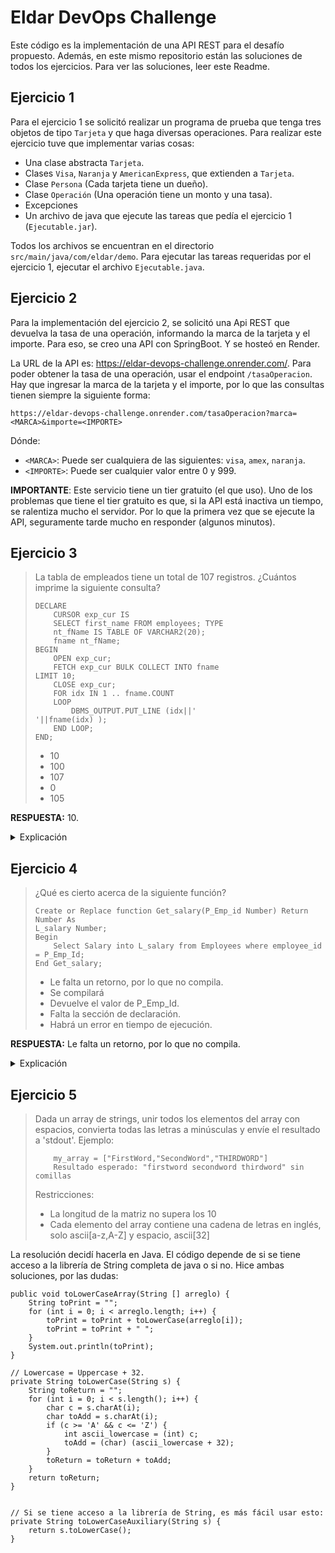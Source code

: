 # Eldar DevOps Challenge
Este código es la implementación de una API REST para el desafío propuesto. Además, en este mismo repositorio están las soluciones de todos los ejercicios. Para ver las soluciones, leer este Readme.


## Ejercicio 1
Para el ejercicio 1 se solicitó realizar un programa de prueba que tenga tres objetos de tipo `Tarjeta` y que haga diversas operaciones. Para realizar este ejercicio tuve que implementar varias cosas: 

- Una clase abstracta `Tarjeta`.
- Clases `Visa`, `Naranja` y `AmericanExpress`, que extienden a `Tarjeta`.
- Clase `Persona` (Cada tarjeta tiene un dueño).
- Clase `Operación` (Una operación tiene un monto y una tasa).
- Excepciones
- Un archivo de java que ejecute las tareas que pedía el ejercicio 1 (`Ejecutable.jar`).

Todos los archivos se encuentran en el directorio `src/main/java/com/eldar/demo`. Para ejecutar las tareas requeridas por el ejercicio 1, ejecutar el archivo `Ejecutable.java`. 

## Ejercicio 2
Para la implementación del ejercicio 2, se solicitó una Api REST que devuelva la tasa de una operación, informando la marca de la tarjeta y el importe. Para eso, se creo una API con SpringBoot. Y se hosteó en Render. 

La URL de la API es: https://eldar-devops-challenge.onrender.com/. Para poder obtener la tasa de una operación, usar el endpoint `/tasaOperacion`. Hay que ingresar la marca de la tarjeta y el importe, por lo que las consultas tienen siempre la siguiente forma:

```
https://eldar-devops-challenge.onrender.com/tasaOperacion?marca=<MARCA>&importe=<IMPORTE>
```

Dónde: 

- `<MARCA>`: Puede ser cualquiera de las siguientes: `visa`, `amex`, `naranja`.
- `<IMPORTE>`: Puede ser cualquier valor entre 0 y 999.

**IMPORTANTE**: Este servicio tiene un tier gratuito (el que uso). Uno de los problemas que tiene el tier gratuito es que, si la API está inactiva un tiempo, se ralentiza mucho el servidor. Por lo que la primera vez que se ejecute la API, seguramente tarde mucho en responder (algunos minutos).

## Ejercicio 3
> La tabla de empleados tiene un total de 107 registros. ¿Cuántos imprime la siguiente consulta?
> ```
> DECLARE
>     CURSOR exp_cur IS
>     SELECT first_name FROM employees; TYPE
>     nt_fName IS TABLE OF VARCHAR2(20);
>     fname nt_fName;
> BEGIN
>     OPEN exp_cur;
>     FETCH exp_cur BULK COLLECT INTO fname
> LIMIT 10;
>     CLOSE exp_cur;
>     FOR idx IN 1 .. fname.COUNT
>     LOOP
>         DBMS_OUTPUT.PUT_LINE (idx||'
> '||fname(idx) );
>     END LOOP;
> END;
> ```
> - 10
> - 100
> - 107
> - 0
> - 105

**RESPUESTA:** 10.

<Details>
<Summary>Explicación</Summary>
<br>
Se puede desglosar este código en varias partes para entender qué es lo que hace:

```
CURSOR exp_cur IS
SELECT first_name FROM employees;
```
Se define un cursor llamado `exp_cur`. Este selecciona la columna `first_name` de la tabla `employees`.

Un cursor es una estructura de control que sirve para apuntar y seleccionar una fila de datos de un result set dado.

```
TYPE nt_fName IS TABLE OF VARCHAR2(20);
```
Se define un tipo de tabla llamado `nt_fName`. Es una tabla de cadenas de texto (`VARCHAR2`), de un tamaño máximo de 20 caracteres.

```
fname nt_fName
```

Se crea una variable llamada `fname`, de tipo de tabla `nt_fName` (el tipo de tabla creado arriba).

```
OPEN exp_cur
```

Se abre el cursor. Los cursores se abren para comenzar a recuperar datos.

```
FETCH exp_cur BULK COLLECT INTO fname LIMIT 10
```

Se recuperan 10 filas del cursor y se almacenan en la variable `fname`, usando la cláusula `BULK COLLECT INTO`.

```
CLOSE exp_cur;
```

Se cierra el cursor. 

```
FOR idx IN 1 .. fname.COUNT
LOOP
    DBMS_OUTPUT.PUT_LINE (idx||' '||fname(idx));
END LOOP;
```
Se usa un bucle `FOR` para iterar a través de los elementos de la variable `fname`. Se imprime cada nombre junto con su índice usando `DBMS_OUTPUT.PUT_LINE`. Este for itera sobre todos los elementos de `fname`. Por como fue creado y llenado `fname`, sabemos que este bucle siempre va a imprimir 10 elementos.

</Details>

## Ejercicio 4
> ¿Qué es cierto acerca de la siguiente función?
> ```
> Create or Replace function Get_salary(P_Emp_id Number) Return Number As
> L_salary Number;
> Begin
>     Select Salary into L_salary from Employees where employee_id = P_Emp_Id;
> End Get_salary;
> ```
> - Le falta un retorno, por lo que no compila.
> - Se compilará
> - Devuelve el valor de P_Emp_Id.
> - Falta la sección de declaración.
> - Habrá un error en tiempo de ejecución. 

**RESPUESTA:** Le falta un retorno, por lo que no compila.

<Details>
<Summary>Explicación</Summary>
    
En el header de la función dice que retorna un `Number`, pero la función no retorna nada. 
</Details>

## Ejercicio 5
> Dada un array de strings, unir todos los elementos del array con espacios, convierta todas las letras a minúsculas y envíe el resultado a 'stdout'.
> Ejemplo:
> ```
>     my_array = ["FirstWord,"SecondWord","THIRDWORD"]
>     Resultado esperado: "firstword secondword thirdword" sin comillas
> ```
> Restricciones:
> - La longitud de la matriz no supera los 10
> - Cada elemento del array contiene una cadena de letras en inglés, solo ascii\[a-z,A-Z] y espacio, ascii\[32]

La resolución decidí hacerla en Java. El código depende de si se tiene acceso a la librería de String completa de java o si no. Hice ambas soluciones, por las dudas:

```
public void toLowerCaseArray(String [] arreglo) {
    String toPrint = "";
    for (int i = 0; i < arreglo.length; i++) {
        toPrint = toPrint + toLowerCase(arreglo[i]);
        toPrint = toPrint + " ";
    }
    System.out.println(toPrint);
}

// Lowercase = Uppercase + 32.
private String toLowerCase(String s) {
    String toReturn = "";
    for (int i = 0; i < s.length(); i++) {
        char c = s.charAt(i);
        char toAdd = s.charAt(i);
        if (c >= 'A' && c <= 'Z') {
            int ascii_lowercase = (int) c;
            toAdd = (char) (ascii_lowercase + 32);
        }
        toReturn = toReturn + toAdd;
    }
    return toReturn;
}


// Si se tiene acceso a la librería de String, es más fácil usar esto:
private String toLowerCaseAuxiliary(String s) {
    return s.toLowerCase();
}
```
